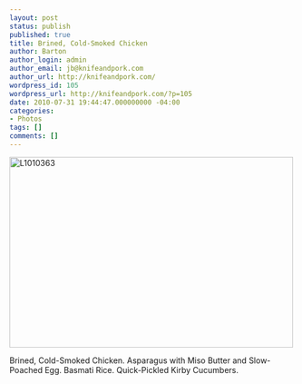 ```yaml
---
layout: post
status: publish
published: true
title: Brined, Cold-Smoked Chicken
author: Barton
author_login: admin
author_email: jb@knifeandpork.com
author_url: http://knifeandpork.com/
wordpress_id: 105
wordpress_url: http://knifeandpork.com/?p=105
date: 2010-07-31 19:44:47.000000000 -04:00
categories:
- Photos
tags: []
comments: []
---
```

<a href="http://www.flickr.com/photos/phy5ics/4847769321/" title="L1010363 by phy5ics, on Flickr"><img src="http://farm5.static.flickr.com/4108/4847769321_e2cf6ef699.jpg" width="500" height="336" alt="L1010363" /></a>
<p>Brined, Cold-Smoked Chicken.  Asparagus with Miso Butter and Slow-Poached Egg.  Basmati Rice.  Quick-Pickled Kirby Cucumbers.</p>
